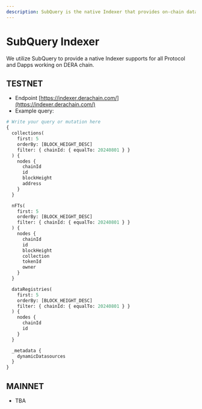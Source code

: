 ```yaml
---
description: SubQuery is the native Indexer that provides on-chain data on DERA chain
---
```


# SubQuery Indexer

We utilize SubQuery to provide a native Indexer supports for all Protocol and Dapps working on DERA chain.

## TESTNET

* Endpoint [https://indexer.derachain.com/](https://indexer.derachain.com/)
* Example query:

```graphql
# Write your query or mutation here
{
  collections(
    first: 5
    orderBy: [BLOCK_HEIGHT_DESC]
    filter: { chainId: { equalTo: 20240801 } }
  ) {
    nodes {
      chainId
      id
      blockHeight
      address
    }
  }

  nFTs(
    first: 5
    orderBy: [BLOCK_HEIGHT_DESC]
    filter: { chainId: { equalTo: 20240801 } }
  ) {
    nodes {
      chainId
      id
      blockHeight
      collection
      tokenId
      owner
    }
  }

  dataRegistries(
    first: 5
    orderBy: [BLOCK_HEIGHT_DESC]
    filter: { chainId: { equalTo: 20240801 } }
  ) {
    nodes {
      chainId
      id
    }
  }

  _metadata {
    dynamicDatasources
  }
}
```

## MAINNET

* TBA
